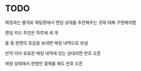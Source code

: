 # TODO

매칭과는 별개로 채팅창에서
랜덤 상대를 추천해주는 것에 대해 구현해야함

랜덤 카드 추천은 하루에 세 개

둘 중 한명이 호감을 보내면 매칭 내역으로 보냄

만약 이미 유효한 매칭 내역에 있는 상대라면 번호 오픈

매칭 상태에서 한명만 결제를 해도 번호 오픈